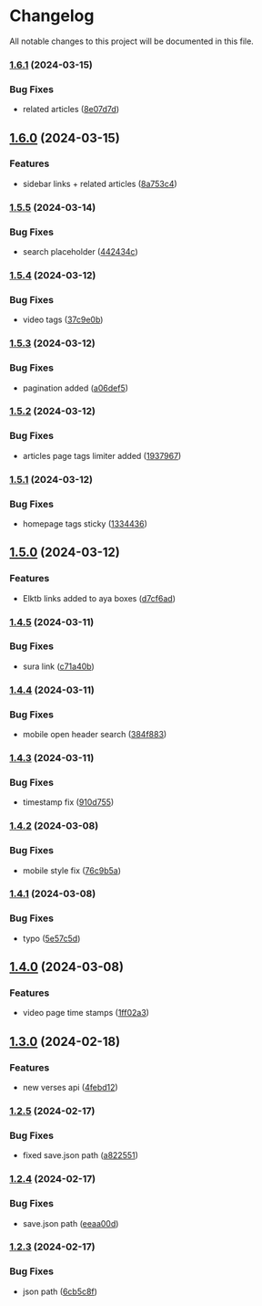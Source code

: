 # Changelog

All notable changes to this project will be documented in this file.

### [1.6.1](https://github.com/Warns/rd/compare/v1.6.0...v1.6.1) (2024-03-15)


### Bug Fixes

* related articles ([8e07d7d](https://github.com/Warns/rd/commit/8e07d7d7f04e1aea445c47240ce42973eea4627b))

## [1.6.0](https://github.com/Warns/rd/compare/v1.5.5...v1.6.0) (2024-03-15)


### Features

* sidebar links + related articles ([8a753c4](https://github.com/Warns/rd/commit/8a753c4fe35a75c15c4e3e38e3cc163c9501b81a))

### [1.5.5](https://github.com/Warns/rd/compare/v1.5.4...v1.5.5) (2024-03-14)


### Bug Fixes

* search placeholder ([442434c](https://github.com/Warns/rd/commit/442434ccfe6a4a3f725c31894124987e3d239402))

### [1.5.4](https://github.com/Warns/rd/compare/v1.5.3...v1.5.4) (2024-03-12)


### Bug Fixes

* video tags ([37c9e0b](https://github.com/Warns/rd/commit/37c9e0bbbcb0dba23948a37c54125f4f29d2a405))

### [1.5.3](https://github.com/Warns/rd/compare/v1.5.2...v1.5.3) (2024-03-12)


### Bug Fixes

* pagination added ([a06def5](https://github.com/Warns/rd/commit/a06def58a3612d3f9d026a9b433026242241ea6c))

### [1.5.2](https://github.com/Warns/rd/compare/v1.5.1...v1.5.2) (2024-03-12)


### Bug Fixes

* articles page tags limiter added ([1937967](https://github.com/Warns/rd/commit/1937967df6079763a72e2df0425bd2fda675ce6d))

### [1.5.1](https://github.com/Warns/rd/compare/v1.5.0...v1.5.1) (2024-03-12)


### Bug Fixes

* homepage tags sticky ([1334436](https://github.com/Warns/rd/commit/1334436b0ae69791d3d5cdf3d616447b8786215e))

## [1.5.0](https://github.com/Warns/rd/compare/v1.4.5...v1.5.0) (2024-03-12)


### Features

* Elktb links added to aya boxes ([d7cf6ad](https://github.com/Warns/rd/commit/d7cf6ad25707a69042f90b1b976516cd8c7229a1))

### [1.4.5](https://github.com/Warns/rd/compare/v1.4.4...v1.4.5) (2024-03-11)


### Bug Fixes

* sura link ([c71a40b](https://github.com/Warns/rd/commit/c71a40b0f4979665e53590b620e471c35823a0c1))

### [1.4.4](https://github.com/Warns/rd/compare/v1.4.3...v1.4.4) (2024-03-11)


### Bug Fixes

* mobile open header search ([384f883](https://github.com/Warns/rd/commit/384f8832dcf82dd75b1c8c3da8e6e3b43713cbf0))

### [1.4.3](https://github.com/Warns/rd/compare/v1.4.2...v1.4.3) (2024-03-11)


### Bug Fixes

* timestamp fix ([910d755](https://github.com/Warns/rd/commit/910d7554c186c6c0ed9fbb2c969ab4755b4ba2cf))

### [1.4.2](https://github.com/Warns/rd/compare/v1.4.1...v1.4.2) (2024-03-08)


### Bug Fixes

* mobile style fix ([76c9b5a](https://github.com/Warns/rd/commit/76c9b5a8ebd06ece9ab486d1bf2f43ec99822edc))

### [1.4.1](https://github.com/Warns/rd/compare/v1.4.0...v1.4.1) (2024-03-08)


### Bug Fixes

* typo ([5e57c5d](https://github.com/Warns/rd/commit/5e57c5dfe07f657ffced1bb86874eb5a31b1b737))

## [1.4.0](https://github.com/Warns/rd/compare/v1.3.0...v1.4.0) (2024-03-08)


### Features

* video page time stamps ([1ff02a3](https://github.com/Warns/rd/commit/1ff02a334d3c37fb4d9ee0b6b58f9589b9d96ee0))

## [1.3.0](https://github.com/Warns/rd/compare/v1.2.5...v1.3.0) (2024-02-18)


### Features

* new verses api ([4febd12](https://github.com/Warns/rd/commit/4febd12d7445f3044c5b0eaa674b616c86612526))

### [1.2.5](https://github.com/Warns/rd/compare/v1.2.4...v1.2.5) (2024-02-17)


### Bug Fixes

* fixed save.json path ([a822551](https://github.com/Warns/rd/commit/a822551557e23e4b9a59a5fdfc2c03691f72366b))

### [1.2.4](https://github.com/Warns/rd/compare/v1.2.3...v1.2.4) (2024-02-17)


### Bug Fixes

* save.json path ([eeaa00d](https://github.com/Warns/rd/commit/eeaa00d89d3a5615ebab4d8966edec7826012a77))

### [1.2.3](https://github.com/Warns/rd/compare/v1.2.2...v1.2.3) (2024-02-17)


### Bug Fixes

* json path ([6cb5c8f](https://github.com/Warns/rd/commit/6cb5c8f407b971b2e40aafde90cb49e058afc3d6))
